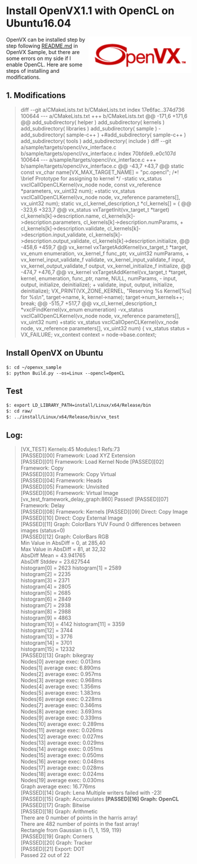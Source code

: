 ﻿# Install OpenVX1.1 with OpenCL on Ubuntu16.04

<img src="./OpenVX.png"  height="100px"  style="float:right">

OpenVX can be installed step by step following [README.md](https://www.khronos.org/registry/OpenVX/) in OpenVX Sample, but there are some errors on my side if I enable OpenCL. Here are some steps of installing and modifications.


## 1.  Modifications

> diff --git a/CMakeLists.txt b/CMakeLists.txt
> index 17e6fac..374d736 100644
> --- a/CMakeLists.txt
> +++ b/CMakeLists.txt
> @@ -171,6 +171,6 @@ add_subdirectory( helper )
 add_subdirectory( kernels )
 add_subdirectory( libraries )
 add_subdirectory( sample )
-add_subdirectory( sample-c++ )
+#add_subdirectory( sample-c++ )
 add_subdirectory( tools )
 add_subdirectory( include )
diff --git a/sample/targets/opencl/vx_interface.c b/sample/targets/opencl/vx_interface.c
index 70bfde9..e0c107d 100644
--- a/sample/targets/opencl/vx_interface.c
+++ b/sample/targets/opencl/vx_interface.c
@@ -43,7 +43,7 @@
 static const vx_char name[VX_MAX_TARGET_NAME] = "pc.opencl"; 
 /*! \brief Prototype for assigning to kernel */
-static vx_status vxclCallOpenCLKernel(vx_node node, const vx_reference *parameters, vx_uint32 num);
+static vx_status vxclCallOpenCLKernel(vx_node node, vx_reference parameters[], vx_uint32 num); 
 static vx_cl_kernel_description_t *cl_kernels[] =
 {
@@ -323,6 +323,7 @@ vx_status vxTargetInit(vx_target_t *target)
                                     cl_kernels[k]->description.name,
                                     cl_kernels[k]->description.parameters,
                                     cl_kernels[k]->description.numParams,
                                     + cl_kernels[k]->description.validate,
                                     cl_kernels[k]->description.input_validate,
                                     cl_kernels[k]->description.output_validate,
                                     cl_kernels[k]->description.initialize,
@@ -458,6 +459,7 @@ vx_kernel vxTargetAddKernel(vx_target_t *target,
                             vx_enum enumeration,
                             vx_kernel_f func_ptr,
                             vx_uint32 numParams,
                             +                            vx_kernel_input_validate_f validate,
                             vx_kernel_input_validate_f input,
                             vx_kernel_output_validate_f output,
                             vx_kernel_initialize_f initialize,
@@ -474,7 +476,7 @@ vx_kernel vxTargetAddKernel(vx_target_t *target,
                                kernel,
                                enumeration, func_ptr, name,
                                NULL, numParams,
                                -                               input, output, initialize, deinitialize);
                                +                               validate, input, output, initialize, deinitialize);
             VX_PRINT(VX_ZONE_KERNEL, "Reserving %s Kernel[%u] for %s\n", target->name, k, kernel->name);
             target->num_kernels++;
             break;
@@ -515,7 +517,7 @@ vx_cl_kernel_description_t *vxclFindKernel(vx_enum enumeration) 
-vx_status vxclCallOpenCLKernel(vx_node node, vx_reference parameters[], vx_uint32 num)
+static vx_status vxclCallOpenCLKernel(vx_node node, vx_reference parameters[], vx_uint32 num)
 {
     vx_status status = VX_FAILURE;
     vx_context context = node->base.context;

## Install OpenVX on Ubuntu

    $: cd ~/openvx_sample
    $: python Build.py --os=Linux --opencl=OpenCL

## Test
    $: export LD_LIBRARY_PATH=install/Linux/x64/Release/bin
    $: cd raw/
    $: ../install/Linux/x64/Release/bin/vx_test

## Log:

> [VX_TEST] Kernels:45 Modules:1 Refs:73  
> [PASSED][00] Framework: Load XYZ Extension  
> [PASSED][01] Framework: Load Kernel Node 
>  [PASSED][02] Framework: Copy  
>  [PASSED][03] Framework: Copy Virtual  
>  [PASSED][04] Framework: Heads  
>  [PASSED][05] Framework: Unvisited  
>  [PASSED][06] Framework: Virtual Image  
>  [vx_test_framework_delay_graph:860] Passed! 
>   [PASSED][07] Framework: Delay  
>   [PASSED][08] Framework: Kernels 
>    [PASSED][09] Direct: Copy Image  
>    [PASSED][10] Direct: Copy External Image  
>    [PASSED][11] Graph: ColorBars YUV  Found 0 differences between images (status=0)  
>    [PASSED][12] Graph: ColorBars RGB  
>    Min Value in AbsDiff = 0, at 285,40  
>    Max Value in AbsDiff = 81, at 32,32  
>    AbsDiff Mean = 43.941765  
>    AbsDiff Stddev = 23.627544  
>    histogram[0] = 2623 
>    histogram[1] = 2589  
>    histogram[2] = 2235  
>    histogram[3] = 2371  
>    histogram[4] = 2805  
>    histogram[5] = 2685  
>    histogram[6] = 2849  
>    histogram[7] = 2938  
>    histogram[8] = 2988  
>    histogram[9] = 4863  
>    histogram[10] = 4142 
>    histogram[11] = 3359  
>    histogram[12] = 3744  
>    histogram[13] = 3776  
>    histogram[14] = 3701  
>    histogram[15] = 12332  
>    [PASSED][13] Graph: bikegray  
>    Nodes[0] average exec: 0.013ms  
>    Nodes[1] average exec: 6.890ms  
>    Nodes[2] average exec: 0.957ms  
>    Nodes[3] average exec: 0.968ms  
>    Nodes[4] average exec: 1.356ms  
>    Nodes[5] average exec: 1.383ms  
>    Nodes[6] average exec: 0.228ms  
>    Nodes[7] average exec: 0.346ms  
>    Nodes[8] average exec: 3.693ms  
>    Nodes[9] average exec: 0.339ms  
>    Nodes[10] average exec: 0.289ms  
>    Nodes[11] average exec: 0.026ms  
>    Nodes[12] average exec: 0.027ms  
>    Nodes[13] average exec: 0.029ms  
>    Nodes[14] average exec: 0.051ms  
>    Nodes[15] average exec: 0.050ms  
>    Nodes[16] average exec: 0.048ms  
>    Nodes[17] average exec: 0.028ms  
>    Nodes[18] average exec: 0.024ms  
>    Nodes[19] average exec: 0.030ms  
>    Graph average exec: 16.776ms  
>    [PASSED][14] Graph: Lena  Multiple writers failed with -23!  
>    [PASSED][15] Graph: Accumulates 
>    **[PASSED][16] Graph: OpenCL**
>    [PASSED][17] Graph: Bitwise  
>    [PASSED][18] Graph: Arithmetic  
>    There are 0 number of points in the harris array!  
>    There are 482 number of points in the fast array!  
>    Rectangle from Gaussian is {1, 1, 159, 119}  
>    [PASSED][19] Graph: Corners  
>    [PASSED][20] Graph: Tracker  
>    [PASSED][21] Export: DOT  
>    Passed 22 out of 22
